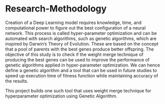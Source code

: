 # Research-Methodology

Creation of a Deep Learning model requires knowledge, time, and computational power to figure out the best configuration of a neural network. This process is called hyper-parameter optimization and can be automated with search algorithms, such as genetic algorithms, which are inspired by Darwin’s Theory of Evolution. These are based on the concept that a pool of parents with the best genes produce better offspring. The objective of this study is to check if the weight merge technique of producing the best genes can be used to improve the performance of genetic algorithms applied in hyper-parameter optimization. We can hence define a genetic algorithm and a tool that can be used in future studies to speed up execution time of fitness function while maintaining accuracy of the results.

This project builds one such tool that uses weight merge technique for hyperparameter optimization using Genetic Algorithm.
